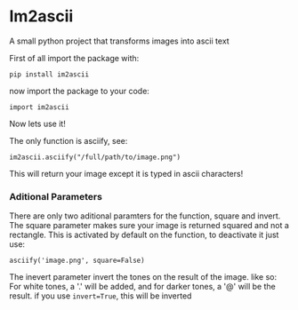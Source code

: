 # Im2ascii
A small python project that transforms images into ascii text

First of all import the package with:
````
pip install im2ascii
````
now import the package to your code:
````
import im2ascii
````
Now lets use it!

The only function is asciify, see:
````
im2ascii.asciify("/full/path/to/image.png")
````
This will return your image except it is typed in ascii characters!

### Aditional Parameters
There are only two aditional paramters for the function, square and invert. 
The square parameter makes sure your image is returned squared and not a rectangle. This is activated by default on the function, to deactivate it just use:
````
asciify('image.png', square=False)
````
The inevert parameter invert the tones on the result of the image. like so:
For white tones, a '.' will be added, and for darker tones, a '@' will be the result. if you use ``invert=True``, this will be inverted

